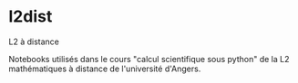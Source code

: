 # l2dist
L2 à distance


Notebooks utilisés dans le cours "calcul scientifique sous python" de la L2 mathématiques à distance de l'université d'Angers.

